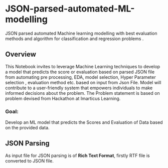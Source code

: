 # JSON-parsed-automated-ML-modelling
JSON parsed automated Machine learning modelling with best evaluation methods and algorithm for classification and regression problems .

## Overview 
This Notebook invites to leverage Machine Learning techniques to develop a model that predicts the score or evaluation based on parsed JSON file from automating pre processing, EDA, model selection, Hyper Parameter selection , evaluation method etc. based on input from Json File. Model will contribute to a user-friendly system that empowers individuals to make informed decisions about the problem.
The Problem statement is based on problem devised from Hackathon at Imarticus Learning.

### Goal:
Develop an ML model that predicts the Scores and Evaluation of Data based on the provided data.
## JSON Parsing
As input file for JSON parsing is of **Rich Text Format**, firstly RTF file is converted to JSON file.
